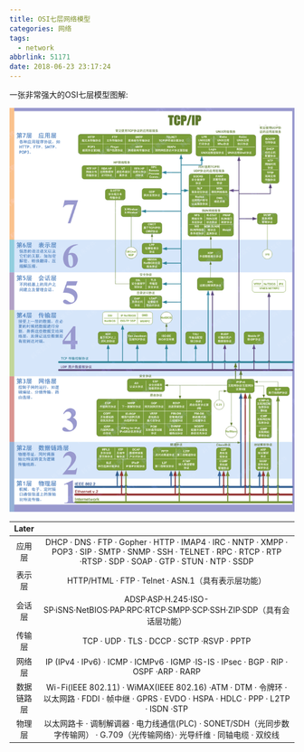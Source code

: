 ```yaml
---
title: OSI七层网络模型
categories: 网络
tags:
  - network
abbrlink: 51171
date: 2018-06-23 23:17:24
---
```


一张非常强大的OSI七层模型图解:

<!--more-->

![OSI七层网络模型](/images/net/OSI_network_model.gif)

|   Later    |                                                                                                                                                                        |
|:----------:|:----------------------------------------------------------------------------------------------------------------------------------------------------------------------:|
|   应用层   | DHCP · DNS · FTP · Gopher · HTTP · IMAP4 · IRC · NNTP · XMPP · POP3 · SIP · SMTP · SNMP · SSH · TELNET · RPC · RTCP · RTP ·RTSP · SDP · SOAP · GTP · STUN · NTP · SSDP |
|   表示层   |                                                           HTTP/HTML · FTP · Telnet · ASN.1（具有表示层功能）                                                           |
|   会话层   |                                         ADSP·ASP·H.245·ISO-SP·iSNS·NetBIOS·PAP·RPC·RTCP·SMPP·SCP·SSH·ZIP·SDP（具有会话层功能）                                         |
|   传输层   |                                                               TCP · UDP · TLS · DCCP · SCTP ·RSVP · PPTP                                                               |
|   网络层   |                                         IP (IPv4 · IPv6) · ICMP · ICMPv6 · IGMP ·IS-IS · IPsec · BGP · RIP · OSPF ·ARP · RARP                                          |
| 数据链路层 |              Wi-Fi(IEEE 802.11) · WiMAX(IEEE 802.16) ·ATM · DTM · 令牌环 · 以太网路 · FDDI · 帧中继 · GPRS · EVDO · HSPA · HDLC · PPP · L2TP · ISDN ·STP               |
|   物理层   |                     以太网路卡 · 调制解调器 · 电力线通信(PLC) · SONET/SDH（光同步数字传输网） · G.709（光传输网络）· 光导纤维 · 同轴电缆 · 双绞线                      |
